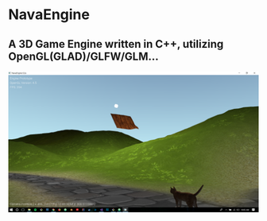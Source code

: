# NavaEngine

## A 3D Game Engine written in C++, utilizing OpenGL(GLAD)/GLFW/GLM...

![Banner](docs/nava_banner.png)
